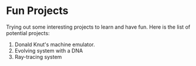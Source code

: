 # Fun Projects

Trying out some interesting projects to learn and have fun. Here is the list of potential projects:

1. Donald Knut's machine emulator. 
2. Evolving system with a DNA
3. Ray-tracing system